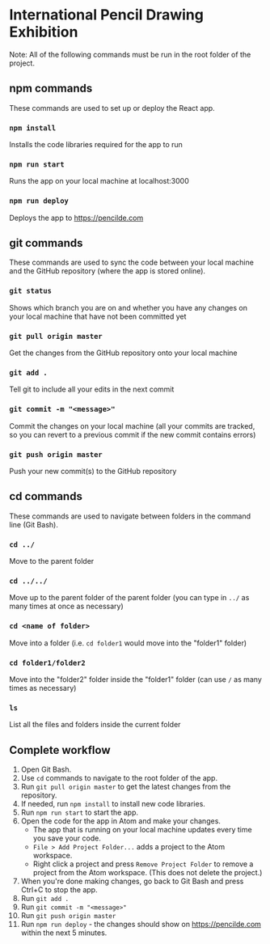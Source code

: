 # International Pencil Drawing Exhibition

Note: All of the following commands must be run in the root folder of the project.

## npm commands

These commands are used to set up or deploy the React app.

### `npm install`

Installs the code libraries required for the app to run

### `npm run start`

Runs the app on your local machine at localhost:3000

### `npm run deploy`

Deploys the app to https://pencilde.com

## git commands

These commands are used to sync the code between your local machine and the GitHub repository (where the app is stored online).

### `git status`

Shows which branch you are on and whether you have any changes on your local machine that have not been committed yet

### `git pull origin master`

Get the changes from the GitHub repository onto your local machine

### `git add .`

Tell git to include all your edits in the next commit

### `git commit -m "<message>"`

Commit the changes on your local machine (all your commits are tracked, so you can revert to a previous commit if the new commit contains errors)

### `git push origin master`

Push your new commit(s) to the GitHub repository

## cd commands

These commands are used to navigate between folders in the command line (Git Bash).

### `cd ../`

Move to the parent folder

### `cd ../../`

Move up to the parent folder of the parent folder (you can type in `../` as many times at once as necessary)

### `cd <name of folder>`

Move into a folder (i.e. `cd folder1` would move into the "folder1" folder)

### `cd folder1/folder2`

Move into the "folder2" folder inside the "folder1" folder (can use `/` as many times as necessary)

### `ls`

List all the files and folders inside the current folder

## Complete workflow

1. Open Git Bash.
2. Use `cd` commands to navigate to the root folder of the app.
3. Run `git pull origin master` to get the latest changes from the repository.
4. If needed, run `npm install` to install new code libraries.
5. Run `npm run start` to start the app.
6. Open the code for the app in Atom and make your changes.
    * The app that is running on your local machine updates every time you save your code.
    * `File > Add Project Folder...` adds a project to the Atom workspace.
    * Right click a project and press `Remove Project Folder` to remove a project from the Atom workspace. (This does not delete the project.)
7. When you're done making changes, go back to Git Bash and press Ctrl+C to stop the app.
8. Run `git add .`
9. Run `git commit -m "<message>"`
10. Run `git push origin master`
11. Run `npm run deploy` - the changes should show on https://pencilde.com within the next 5 minutes.
